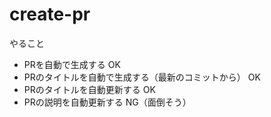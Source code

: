 # create-pr

やること

- PRを自動で生成する OK
- PRのタイトルを自動で生成する（最新のコミットから） OK
- PRのタイトルを自動更新する OK
- PRの説明を自動更新する NG（面倒そう）

